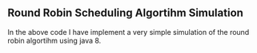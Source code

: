 Round Robin Scheduling Algortihm Simulation
-------------------------------------------

In the above code I have implement a very simple simulation of the round robin algortihm using java 8.
